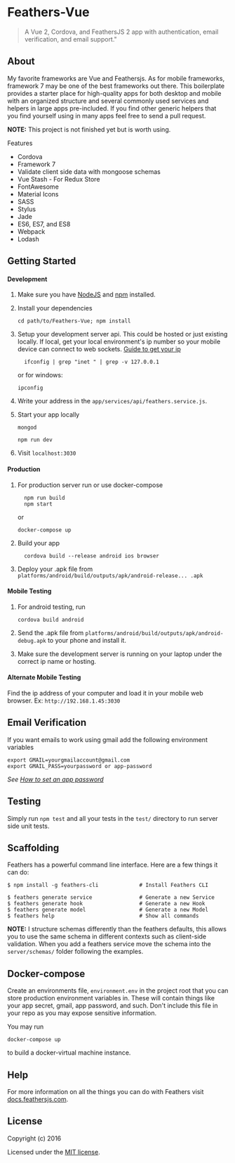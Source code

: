 # Feathers-Vue

> A Vue 2, Cordova, and FeathersJS 2 app with authentication, email verification, and email support.&#34;

## About

My favorite frameworks are Vue and Feathersjs. As for mobile frameworks, framework 7 may be one of the best frameworks out there. This boilerplate provides a starter place for high-quality apps for both desktop and mobile with an organized structure and several commonly used services and helpers in large apps pre-included. If you find other generic helpers that you find yourself using in many apps feel free to send a pull request.

__NOTE:__ This project is not finished yet but is worth using.

Features
  - Cordova
  - Framework 7
  - Validate client side data with mongoose schemas
  - Vue Stash - For Redux Store
  - FontAwesome
  - Material Icons
  - SASS
  - Stylus
  - Jade
  - ES6, ES7, and ES8
  - Webpack
  - Lodash

## Getting Started

#### Development

1. Make sure you have [NodeJS](https://nodejs.org/) and [npm](https://www.npmjs.com/) installed.
2. Install your dependencies

    ```
    cd path/to/Feathers-Vue; npm install
    ```

3. Setup your development server api. This could be hosted or just existing locally. If local, get your local environment's ip number so your mobile device can connect to web sockets. [Guide to get your ip](http://www.wikihow.com/Find-Your-IP-Address-on-a-Mac)
    
    ```
      ifconfig | grep "inet " | grep -v 127.0.0.1
    ```

    or for windows:

    ```
    ipconfig
    ```

4. Write your address in the `app/services/api/feathers.service.js`.

5. Start your app locally


    ```
    mongod
    ```

    ```
    npm run dev
    ```

6. Visit `localhost:3030`

#### Production

1. For production server run or use docker-compose

    ```
      npm run build
      npm start
    ```

    or

    ```
    docker-compose up
    ```
2. Build your app

    ```
      cordova build --release android ios browser
    ```
3. Deploy your .apk file from `platforms/android/build/outputs/apk/android-release... .apk`

#### Mobile Testing

1. For android testing, run

    ```
    cordova build android
    ```

2. Send the .apk file from `platforms/android/build/outputs/apk/android-debug.apk` to your phone and install it.

3. Make sure the development server is running on your laptop under the correct ip name or hosting.

#### Alternate Mobile Testing
Find the ip address of your computer and load it in your mobile web browser. Ex: `http://192.168.1.45:3030`

## Email Verification

If you want emails to work using gmail add the following environment variables
  ```
  export GMAIL=yourgmailaccount@gmail.com
  export GMAIL_PASS=yourpassword or app-password
  ```
_See [How to set an app password](https://support.google.com/accounts/answer/185833)_

## Testing

Simply run `npm test` and all your tests in the `test/` directory to run server side unit tests.

## Scaffolding

Feathers has a powerful command line interface. Here are a few things it can do:

```
$ npm install -g feathers-cli             # Install Feathers CLI

$ feathers generate service               # Generate a new Service
$ feathers generate hook                  # Generate a new Hook
$ feathers generate model                 # Generate a new Model
$ feathers help                           # Show all commands
```



__NOTE:__ I structure schemas differently than the feathers defaults, this allows you to use the same schema in different contexts such as client-side validation. When you add a feathers service move the schema into the `server/schemas/` folder following the examples.

## Docker-compose
Create an environments file, `environment.env` in the project root that you can store production environment variables in. These will contain things like your app secret, gmail, app password, and such. Don't include this file in your repo as you may expose sensitive information.

You may run
```
docker-compose up
```
to build a docker-virtual machine instance.

## Help

For more information on all the things you can do with Feathers visit [docs.feathersjs.com](http://docs.feathersjs.com).

## License

Copyright (c) 2016

Licensed under the [MIT license](LICENSE).

